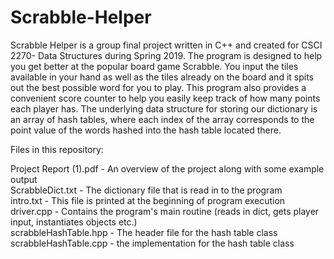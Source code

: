 # Scrabble-Helper

Scrabble Helper is a group final project written in C++ and created for CSCI 2270- Data Structures during Spring 2019. The program is designed to help you
get better at the popular board game Scrabble. You input the tiles available in your hand as well as the tiles already on the board and 
it spits out the best possible word for you to play. This program also provides a convenient score counter to help you easily keep
track of how many points each player has.
The underlying data structure for storing our dictionary is an array of hash tables, where each index of the array corresponds to the point
value of the words hashed into the hash table located there.

Files in this repository:

Project Report (1).pdf  - An overview of the project along with some example output<br>
ScrabbleDict.txt        - The dictionary file that is read in to the program<br>
intro.txt               - This file is printed at the beginning of program execution<br>
driver.cpp              - Contains the program's main routine (reads in dict, gets player input, instantiates objects etc.)<br>
scrabbleHashTable.hpp   - The header file for the hash table class<br>
scrabbleHashTable.cpp   - the implementation for the hash table class<br>
